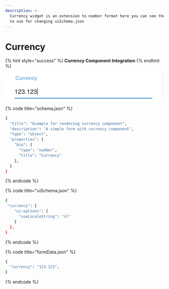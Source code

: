 ```yaml
---
description: >-
  Currency widget is an extension to number format here you can see the example
  to use for changing uiSchema.json
---
```


# Currency

{% hint style="success" %}
**Currency Component Integration**
{% endhint %}

![Currency Component](../.gitbook/assets/image%20%285%29.png)

{% code title="schema.json" %}
```bash
{
  "title": "Example for rendering currency component",
  "description": "A simple form with currency component",
  "type": "object",
  "properties": {
    "bio": {
      "type": "number",
      "title": "Currency"
    },
  }
}
```
{% endcode %}

{% code title="uiSchema.json" %}
```bash
{
 "currency": {
    "ui:options": {
      "useLocaleString": "nl"
    }
  },
}
```
{% endcode %}

{% code title="formData.json" %}
```bash
{
  "currency": "123.123",
}
```
{% endcode %}

